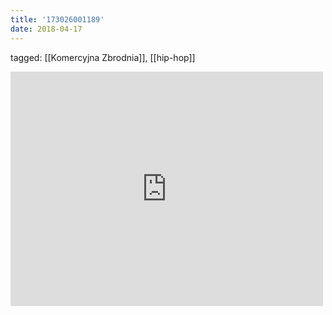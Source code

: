 ```yaml
---
title: '173026001189'
date: 2018-04-17
---
```

tagged: [[Komercyjna Zbrodnia]], [[hip-hop]]
<iframe allow="accelerometer; autoplay; clipboard-write; encrypted-media; gyroscope; picture-in-picture" allowfullscreen="" frameborder="0" height="375" id="youtube_iframe" src="https://www.youtube.com/embed/iRCq5ZPcjkk?feature=oembed&amp;enablejsapi=1&amp;origin=https://safe.txmblr.com&amp;wmode=opaque" width="500"></iframe>